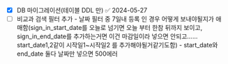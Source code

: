 - [x] DB 마이그레이션(테이블 DDL 만) ✅ 2024-05-27
- [ ] 비교과 검색 필터 추가
      - 날짜 필터 중 7일내 등록 인 경우 어떻게 보내야될지가 애매함(sign_in_start_date를 오늘로 넘기면 오늘 부터 한참 뒤까지 보이고, sign_in_end_date를 추가하는거면 이건 마감일이라 넣으면 안되고...... start_date1,2같이 시작일1~시작일2 를 추가해야될거같기도함)
      - start_date와 end_date 둘다 날짜만 넣으면 500에러